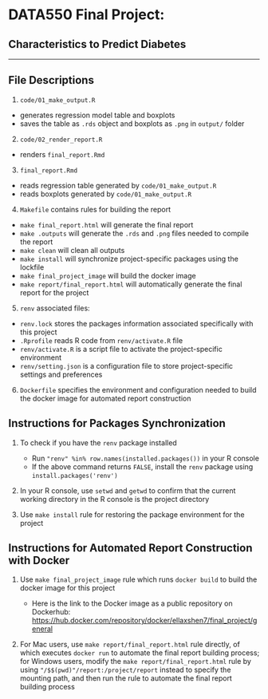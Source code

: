 # DATA550 Final Project:

## Characteristics to Predict Diabetes

------------------------------------------------------------------------

## File Descriptions

1.  `code/01_make_output.R`

-   generates regression model table and boxplots
-   saves the table as `.rds` object and boxplots as `.png` in `output/` folder

2.  `code/02_render_report.R`

-   renders `final_report.Rmd`

3.  `final_report.Rmd`

-   reads regression table generated by `code/01_make_output.R`
-   reads boxplots generated by `code/01_make_output.R`

4.  `Makefile` contains rules for building the report

-   `make final_report.html` will generate the final report
-   `make .outputs` will generate the `.rds` and `.png` files needed to compile the report
-   `make clean` will clean all outputs
-   `make install` will synchronize project-specific packages using the lockfile
-   `make final_project_image` will build the docker image
-   `make report/final_report.html` will automatically generate the final report for the project

5.  `renv` associated files:

-   `renv.lock` stores the packages information associated specifically with this project
-   `.Rprofile` reads R code from `renv/activate.R` file
-   `renv/activate.R` is a script file to activate the project-specific environment
-   `renv/setting.json` is a configuration file to store project-specific settings and preferences

6.  `Dockerfile` specifies the environment and configuration needed to build the docker image for automated report construction

## Instructions for Packages Synchronization

1.  To check if you have the `renv` package installed

    -   Run `"renv" %in% row.names(installed.packages())` in your R console
    -   If the above command returns `FALSE`, install the `renv` package using `install.packages('renv')`

2.  In your R console, use `setwd` and `getwd` to confirm that the current working directory in the R console is the project directory

3.  Use `make install` rule for restoring the package environment for the project

## Instructions for Automated Report Construction with Docker

1.  Use `make final_project_image` rule which runs `docker build` to build the docker image for this project

    -   Here is the link to the Docker image as a public repository on Dockerhub: https://hub.docker.com/repository/docker/ellaxshen7/final_project/general

2. For Mac users, use `make report/final_report.html` rule directly, of which executes `docker run` to automate the final report building process;<br />
for Windows users, modify the `make report/final_report.html` rule by using `"/$$(pwd)"/report:/project/report` instead to specify the mounting path, and then run the rule to automate the final report building process
